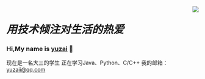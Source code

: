 <img align="right" src="https://github-readme-stats.vercel.app/api?username=delstonz&show_icons=true" />


# *用技术倾注对生活的热爱*
### Hi,My name is [yuzai](https://yuzai.xyz/) 👋
 现在是一名大三的学生
 正在学习Java、Python、C/C++
 我的邮箱：[yuzaii@qq.com](yuzaii@qq.com)
